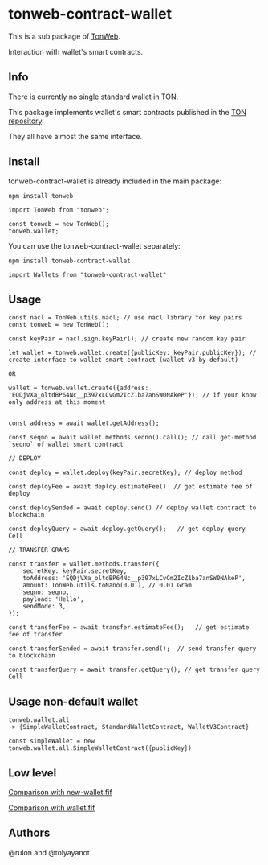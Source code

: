 # tonweb-contract-wallet

This is a sub package of [TonWeb](https://github.com/toncenter/tonweb).

Interaction with wallet's smart contracts.

## Info

There is currently no single standard wallet in TON.

This package implements wallet's smart contracts published in the [TON repository](https://github.com/ton-blockchain/ton/tree/master/crypto/smartcont).

They all have almost the same interface.

## Install

tonweb-contract-wallet is already included in the main package:

`npm install tonweb`

```
import TonWeb from "tonweb";

const tonweb = new TonWeb();
tonweb.wallet;
```

You can use the tonweb-contract-wallet separately:

`npm install tonweb-contract-wallet`

```
import Wallets from "tonweb-contract-wallet"
``` 

## Usage

```
const nacl = TonWeb.utils.nacl; // use nacl library for key pairs
const tonweb = new TonWeb();

const keyPair = nacl.sign.keyPair(); // create new random key pair

let wallet = tonweb.wallet.create({publicKey: keyPair.publicKey}); // create interface to wallet smart contract (wallet v3 by default)

OR

wallet = tonweb.wallet.create({address: 'EQDjVXa_oltdBP64Nc__p397xLCvGm2IcZ1ba7anSW0NAkeP'}); // if your know only address at this moment


const address = await wallet.getAddress();

const seqno = await wallet.methods.seqno().call(); // call get-method `seqno` of wallet smart contract

// DEPLOY

const deploy = wallet.deploy(keyPair.secretKey); // deploy method

const deployFee = await deploy.estimateFee()  // get estimate fee of deploy

const deploySended = await deploy.send() // deploy wallet contract to blockchain

const deployQuery = await deploy.getQuery();   // get deploy query Cell 

// TRANSFER GRAMS

const transfer = wallet.methods.transfer({
    secretKey: keyPair.secretKey,
    toAddress: 'EQDjVXa_oltdBP64Nc__p397xLCvGm2IcZ1ba7anSW0NAkeP',
    amount: TonWeb.utils.toNano(0.01), // 0.01 Gram
    seqno: seqno,
    payload: 'Hello',
    sendMode: 3,
});

const transferFee = await transfer.estimateFee();   // get estimate fee of transfer

const transferSended = await transfer.send();  // send transfer query to blockchain

const transferQuery = await transfer.getQuery(); // get transfer query Cell

```

## Usage non-default wallet

```
tonweb.wallet.all
-> {SimpleWalletContract, StandardWalletContract, WalletV3Contract}

const simpleWallet = new tonweb.wallet.all.SimpleWalletContract({publicKey})

```

## Low level

[Comparison with new-wallet.fif](https://github.com/toncenter/tonweb/test-new-wallet-fif.html)

[Comparison with wallet.fif](https://github.com/toncenter/tonweb/test-wallet-fif.html)

## Authors

@rulon and @tolyayanot